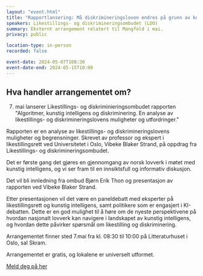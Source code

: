 ```yaml
---
layout: "event.html"
title: "Rapportlansering: Må diskrimineringsloven endres på grunn av kunstig intelligens?"
speakers: Likestillings- og diskrimineringsombudet (LDO)
summary: Eksternt arrangement relatert til Mangfold i mai.
privacy: public

location-type: in-person
recorded: false

event-date: 2024-05-07T108:30
event-date-end: 2024-05-15T10:00
---
```

## Hva handler arrangementet om?

7. mai lanserer Likestillings- og diskriminieringsombudet rapporten "Algoritmer, kunstig intelligens og diskriminering. En analyse av likestillings- og diskrimineringslovens muligheter og utfordringer."

Rapporten er en analyse av likestillings- og diskrimineringslovens muligheter og begrensninger. Skrevet av professor og ekspert i likestillingsrett ved Universitetet i Oslo, Vibeke Blaker Strand, på oppdrag fra Likestillings- og diskrimineringsombudet.

Det er første gang det gjøres en gjennomgang av norsk lovverk i møtet med kunstig intelligens, og vi ser fram til en innsiktsfull og informativ diskusjon.

Det vil bli innledning fra ombud Bjørn Erik Thon og presentasjon av rapporten ved Vibeke Blaker Strand.

Etter presentasjonen vil det være en paneldebatt med eksperter på likestillingsrett og kunstig intelligens, samt politikere som er engasjert i KI-debatten. Dette er en god mulighet til å høre om de nyeste perspektivene på hvordan nasjonalt lovverk kan navigere i landskapet av kunstig intelligens, og hvordan dette påvirker spørsmål om likestilling og diskriminering.

Arrangementet finner sted 7.mai fra kl. 08:30 til 10:00 på Litteraturhuset i Oslo, sal Skram. 

Arrangementet er gratis, og lokalene er universelt utformet. 

[Meld deg på her](https://forms.office.com/pages/responsepage.aspx?id=ZHNVIZg_nk6JsJb84LWiwNt7YlvTC4VPsBf_7kkd36ZUNTBRMUU1SFA5NU83S1NaWUhTT1JXRkRPTyQlQCN0PWcu)


